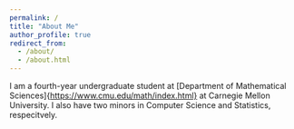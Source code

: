 ```yaml
---
permalink: /
title: "About Me"
author_profile: true
redirect_from: 
  - /about/
  - /about.html
---
```


I am a fourth-year undergraduate student at [Department of Mathematical Sciences]{https://www.cmu.edu/math/index.html} at Carnegie Mellon University. I also have two minors in Computer Science and Statistics, respecitvely.

